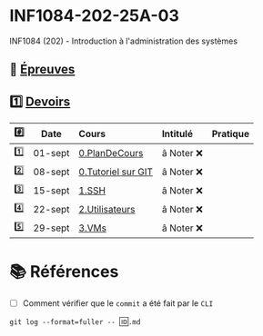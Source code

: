 # INF1084-202-25A-03
INF1084 (202) - Introduction à l'administration des systèmes

## :date: [Épreuves](.epreuves)

## :one: [Devoirs](Devoirs)

|:hash: | Date   | Cours                      | Intitulé                            |  Pratique                                                     |
|-------|--------|:---------------------------|:------------------------------------|:--------------------------------------------------------------|
| :one:   |01-sept| [0.PlanDeCours](0.PlanDeCours/.scripts/Participation.md)       | â Noter :x: |
| :two:   |08-sept| [0.Tutoriel sur GIT](.scripts/Participation.md)       | â Noter :x: |
| :three: |15-sept| [1.SSH](1.SSH/.scripts/Participation.md)       | â Noter :x: |
| :four:  |22-sept| [2.Utilisateurs](2.Utilisateurs/.scripts/Participation.md)       | â Noter :x: |
| :five:  |29-sept| [3.VMs](3.VMs/.scripts/Participation.md)       | â Noter :x: |


# :books: Références

- [ ] Comment vérifier que le `commit` a été fait par le `CLI`
      
`git log --format=fuller -- `:id:`.md`
